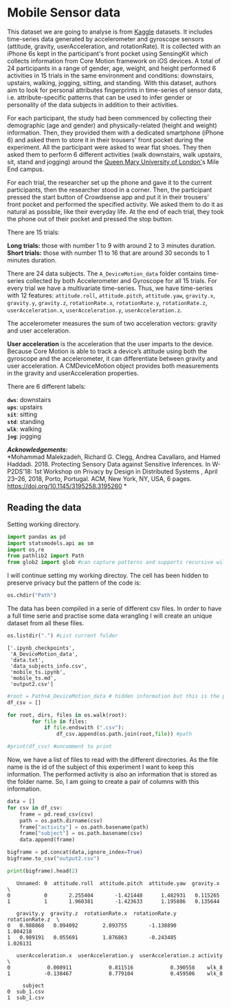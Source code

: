 
# Mobile Sensor data

This dataset we are going to analyse is from [Kaggle](https://www.kaggle.com/)  datasets. It includes time-series data generated by accelerometer and gyroscope sensors (attitude, gravity, userAcceleration, and rotationRate). It is collected with an iPhone 6s kept in the participant's front pocket using SensingKit which collects information from Core Motion framework on iOS devices. A total of 24 participants in a range of gender, age, weight, and height performed 6 activities in 15 trials in the same environment and conditions: downstairs, upstairs, walking, jogging, sitting, and standing. With this dataset, authors aim to look for personal attributes fingerprints in time-series of sensor data, i.e. attribute-specific patterns that can be used to infer gender or personality of the data subjects in addition to their activities.


For each participant, the study had been commenced by collecting their demographic (age and gender) and physically-related (height and weight) information. Then, they provided them with a dedicated smartphone (iPhone 6) and asked them to store it in their trousers' front pocket during the experiment. All the participant were asked to wear flat shoes. They then asked them to perform 6 different activities (walk downstairs, walk upstairs, sit, stand and jogging) around the [Queen Mary University of London'](https://www.qmul.ac.uk/)s Mile End campus.

For each trial, the researcher set up the phone and gave it to the current participants, then the researcher stood in a corner. Then, the participant pressed the start button of Crowdsense app and put it in their trousers' front pocket and performed the specified activity. We asked them to do it as natural as possible, like their everyday life. At the end of each trial, they took the phone out of their pocket and pressed the stop button.

There are 15 trials:

**Long trials:** those with number 1 to 9 with around 2 to 3 minutes duration.<br>
**Short trials:** those with number 11 to 16 that are around 30 seconds to 1 minutes duration.

There are 24 data subjects. The `A_DeviceMotion_data` folder contains time-series collected by both Accelerometer and Gyroscope for all 15 trials. For every trial we have a multivariate time-series. Thus, we have time-series with 12 features: `attitude.roll`, `attitude.pitch`, `attitude.yaw`, `gravity.x`, `gravity.y`, `gravity.z`, `rotationRate.x`, `rotationRate.y`, `rotationRate.z`, `userAcceleration.x`, `userAcceleration.y`, `userAcceleration.z`.

The accelerometer measures the sum of two acceleration vectors: gravity and user acceleration.

**User acceleration** is the acceleration that the user imparts to the device. Because Core Motion is able to track a device’s attitude using both the gyroscope and the accelerometer, it can differentiate between gravity and user acceleration. A CMDeviceMotion object provides both measurements in the gravity and userAcceleration properties.

There are 6 different labels:


**`dws`**: downstairs <br>
**`ups`**: upstairs <br>
**`sit`**: sitting <br>
**`std`**: standing <br>
**`wlk`**: walking <br>
**`jog`**: jogging <br>


*__Acknowledgements:__*<br>
*Mohammad Malekzadeh, Richard G. Clegg, Andrea Cavallaro, and Hamed Haddadi. 2018. Protecting Sensory Data against Sensitive Inferences. In W-P2DS’18: 1st Workshop on Privacy by Design in Distributed Systems , April 23–26, 2018, Porto, Portugal. ACM, New York, NY, USA, 6 pages. https://doi.org/10.1145/3195258.3195260 *


## Reading the data

Setting working directory.


```python
import pandas as pd
import statsmodels.api as sm
import os,re
from pathlib2 import Path
from glob2 import glob #can capture patterns and supports recursive wildcards.
```

I will continue setting my working directoy. The cell has been hidden to preserve privacy but the pattern of the code is:


```python
os.chdir("Path")
```


The data has been compiled in a serie of different csv files. In order to have a full time serie and practise some data wrangling I will   create an unique dataset from all these files.


```python
os.listdir(".") #List current folder
```




    ['.ipynb_checkpoints',
     'A_DeviceMotion_data',
     'data.txt',
     'data_subjects_info.csv',
     'mobile_ts.ipynb',
     'mobile_ts.md',
     'output2.csv']





```python
#root = Path+A_DeviceMotion_data # hidden information but this is the pattern of the string
df_csv = []

for root, dirs, files in os.walk(root):
        for file in files:
            if file.endswith (".csv"):
                df_csv.append(os.path.join(root,file)) #path

```


```python
#print(df_csv) #uncomment to print
```

Now, we have a list of files to read with the different directories. As the file name is the id of the subject of this experiment I want to keep this information. The performed activity is also an information that is stored as the folder name.
So, I am going to create a pair of columns with this information.


```python
data = []
for csv in df_csv:
    frame = pd.read_csv(csv)
    path = os.path.dirname(csv)
    frame["activity"] = os.path.basename(path)
    frame["subject"] = os.path.basename(csv)
    data.append(frame)

bigframe = pd.concat(data,ignore_index=True)
bigframe.to_csv("output2.csv")
```


```python
print(bigframe).head(2)
```

       Unnamed: 0  attitude.roll  attitude.pitch  attitude.yaw  gravity.x  \
    0           0       2.255404       -1.421448      1.482931   0.115265
    1           1       1.960381       -1.423633      1.195886   0.135644

       gravity.y  gravity.z  rotationRate.x  rotationRate.y  rotationRate.z  \
    0   0.988868   0.094092        2.093755       -1.138890        1.004218
    1   0.989191   0.055691        1.876863       -0.243485        1.026131

       userAcceleration.x  userAcceleration.y  userAcceleration.z activity  \
    0            0.008911            0.811516            0.390558    wlk_8
    1           -0.138467            0.779104            0.459506    wlk_8

         subject
    0  sub_1.csv
    1  sub_1.csv
